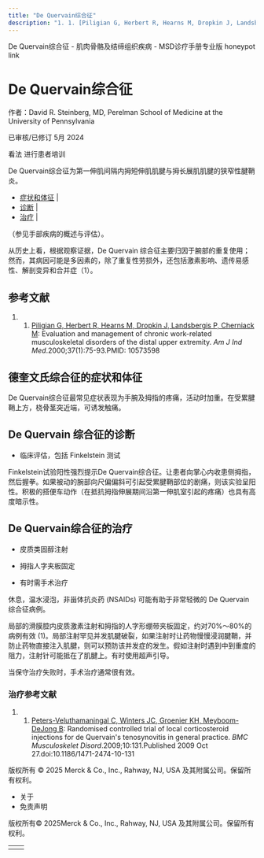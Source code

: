 ```yaml
---
title: "De Quervain综合征"
description: "1. 1. [Piligian G, Herbert R, Hearns M, Dropkin J, Landsbergis P, Cherniack M](https://pubmed.ncbi.nlm.nih.gov/10573598/): Evaluation and management of chronic work-related musculoskeletal disorders of the distal upper extremity. _Am J Ind Med_.2000;37(1):75-93.PMID: 10573598"
---
```


﻿De Quervain综合征 - 肌肉骨骼及结缔组织疾病 - MSD诊疗手册专业版 honeypot link

# De Quervain综合征

作者：David R. Steinberg, MD, Perelman School of Medicine at the University of Pennsylvania

已审核/已修订 5月 2024

看法 进行患者培训

De Quervain综合征为第一伸肌间隔内拇短伸肌肌腱与拇长展肌肌腱的狭窄性腱鞘炎。

- [症状和体征](#症状和体征_v91041741_zh) \|
- [诊断](#诊断_v91041745_zh) \|
- [治疗](#治疗_v28490214_zh) \|

（参见手部疾病的概述与评估）。

从历史上看，根据观察证据，De Quervain 综合征主要归因于腕部的重复使用；然而，其病因可能是多因素的，除了重复性劳损外，还包括激素影响、遗传易感性、解剖变异和合并症（1）。

## 参考文献

1. 1. [Piligian G, Herbert R, Hearns M, Dropkin J, Landsbergis P, Cherniack M](https://pubmed.ncbi.nlm.nih.gov/10573598/): Evaluation and management of chronic work-related musculoskeletal disorders of the distal upper extremity. _Am J Ind Med_.2000;37(1):75-93.PMID: 10573598


## 德奎文氏综合征的症状和体征

De Quervain综合征最常见症状表现为手腕及拇指的疼痛，活动时加重。在受累腱鞘上方，桡骨茎突近端，可诱发触痛。

## De Quervain 综合征的诊断

- 临床评估，包括 Finkelstein 测试


Finkelstein试验阳性强烈提示De Quervain综合征。让患者向掌心内收患侧拇指，然后握拳。如果被动的腕部向尺偏偏斜可引起受累腱鞘部位的剧痛，则该实验呈阳性。积极的搭便车动作（在抵抗拇指伸展期间沿第一伸肌室引起的疼痛）也具有高度暗示性。

## De Quervain综合征的治疗

- 皮质类固醇注射

- 拇指人字夹板固定

- 有时需手术治疗


休息，温水浸泡，非甾体抗炎药 (NSAIDs) 可能有助于非常轻微的 De Quervain 综合征病例。

局部的滑膜腔内皮质激素注射和拇指的人字形绷带夹板固定，约对70%～80%的病例有效 (1)。局部注射罕见并发肌腱破裂，如果注射时让药物慢慢浸润腱鞘，并防止药物直接注入肌腱，则可以预防该并发症的发生。假如注射时遇到中到重度的阻力，注射针可能抵在了肌腱上。有时使用超声引导。

当保守治疗失败时，手术治疗通常很有效。

### 治疗参考文献

1. 1. [Peters-Veluthamaningal C, Winters JC, Groenier KH, Meyboom-DeJong B](https://www.ncbi.nlm.nih.gov/pmc/articles/PMC2774677/): Randomised controlled trial of local corticosteroid injections for de Quervain's tenosynovitis in general practice. _BMC Musculoskelet Disord_.2009;10:131.Published 2009 Oct 27.doi:10.1186/1471-2474-10-131




版权所有 © 2025
Merck & Co., Inc., Rahway, NJ, USA 及其附属公司。保留所有权利。

- 关于
- 免责声明

版权所有© 2025Merck & Co., Inc., Rahway, NJ, USA 及其附属公司。保留所有权利。

|     |     |
| --- | --- |
|  |  |